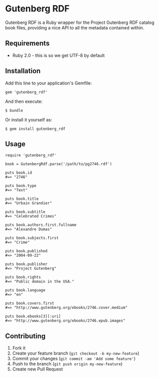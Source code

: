# Gutenberg RDF

Gutenberg RDF is a Ruby wrapper for the Project Gutenberg RDF catalog book files,
providing a nice API to all the metadata contained within.

## Requirements

*  Ruby 2.0 - this is so we get UTF-8 by default


## Installation

Add this line to your application's Gemfile:

    gem 'gutenberg_rdf'

And then execute:

    $ bundle

Or install it yourself as:

    $ gem install gutenberg_rdf

## Usage

    require 'gutenberg_rdf'

    book = GutenbergRdf.parse('/path/to/pg2746.rdf')

    puts book.id
    #=> "2746"

    puts book.type
    #=> "Text"

    puts book.title
    #=> "Urbain Grandier"

    puts book.subtitle
    #=> "Celebrated Crimes"

    puts book.authors.first.fullname
    #=> "Alexandre Dumas"

    puts book.subjects.first
    #=> "Crime"

    puts book.published
    #=> "2004-09-22"

    puts book.publisher
    #=> "Project Gutenberg"

    puts book.rights
    #=> "Public domain in the USA."

    puts book.language
    #=> "en"

    puts book.covers.first
    #=> "http://www.gutenberg.org/ebooks/2746.cover.medium"

    puts book.ebooks[3][:uri]
    #=> "http://www.gutenberg.org/ebooks/2746.epub.images"


## Contributing

1. Fork it
2. Create your feature branch (`git checkout -b my-new-feature`)
3. Commit your changes (`git commit -am 'Add some feature'`)
4. Push to the branch (`git push origin my-new-feature`)
5. Create new Pull Request
